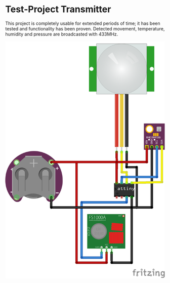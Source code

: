 # Test-Project Transmitter
This project is completely usable for extended periods of time; it has been tested and functionality has been proven.
Detected movement, temperature, humidity and pressure are broadcasted with 433MHz.

![alt text](/Documentation/Multi-Sensor.png "Multi-Sensor Schematic")